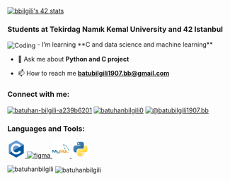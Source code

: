 <a align="Right" href="https://github.com/JaeSeoKim/badge42"><img src="https://badge42.vercel.app/api/v2/clc578so100110fmt1z5wgak1/stats?cursusId=21&coalitionId=229" alt="bbilgili's 42 stats" /></a>

<h3 align="Left">Students at Tekirdag Namık Kemal University and 42 Istanbul</h3>
<img align="center" alt="Coding" width="600" src="https://i.pinimg.com/originals/7d/07/a2/7d07a255678962d30d8717dcf5dbd266.gif">
- I’m  learning **C and data science and machine learning**

- 💬 Ask me about **Python and C project**

- 📫 How to reach me **batubilgili1907.bb@gmail.com**

<h3 align="left">Connect with me:</h3>
<p align="left">
<a href="https://linkedin.com/in/batuhan-bilgili-a239b6201" target="blank"><img align="center" src="https://raw.githubusercontent.com/rahuldkjain/github-profile-readme-generator/master/src/images/icons/Social/linked-in-alt.svg" alt="batuhan-bilgili-a239b6201" height="30" width="40" /></a>
<a href="https://instagram.com/batuhanbilgili0" target="blank"><img align="center" src="https://raw.githubusercontent.com/rahuldkjain/github-profile-readme-generator/master/src/images/icons/Social/instagram.svg" alt="batuhanbilgili0" height="30" width="40" /></a>
<a href="https://medium.com/@batubilgili1907.bb" target="blank"><img align="center" src="https://raw.githubusercontent.com/rahuldkjain/github-profile-readme-generator/master/src/images/icons/Social/medium.svg" alt="@batubilgili1907.bb" height="30" width="40" /></a>
</p>

<h3 align="left">Languages and Tools:</h3>
<p align="left"> <a href="https://www.cprogramming.com/" target="_blank" rel="noreferrer"> <img src="https://raw.githubusercontent.com/devicons/devicon/master/icons/c/c-original.svg" alt="c" width="40" height="40"/> </a> <a href="https://www.figma.com/" target="_blank" rel="noreferrer"> <img src="https://www.vectorlogo.zone/logos/figma/figma-icon.svg" alt="figma" width="40" height="40"/> </a> <a href="https://www.mysql.com/" target="_blank" rel="noreferrer"> <img src="https://raw.githubusercontent.com/devicons/devicon/master/icons/mysql/mysql-original-wordmark.svg" alt="mysql" width="40" height="40"/> </a> <a href="https://www.python.org" target="_blank" rel="noreferrer"> <img src="https://raw.githubusercontent.com/devicons/devicon/master/icons/python/python-original.svg" alt="python" width="40" height="40"/> </a> </p>

<p><img align="left" src="https://github-readme-stats.vercel.app/api/top-langs?username=batuhanbilgili&show_icons=true&theme=dark&text_color=8400db&bg_color=000000&locale=en&layout=compact" alt="batuhanbilgili" /></p>

<p>&nbsp;<img align="center" src="https://github-readme-stats.vercel.app/api?username=batuhanbilgili&show_icons=true&theme=dark&text_color=8400db&bg_color=000000&cache_seconds=1800&locale=en" alt="batuhanbilgili" /></p>

